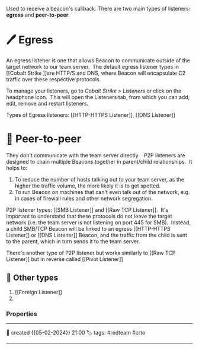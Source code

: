 
Used to receive a beacon's callback. 
There are two main types of listeners: **egress** and **peer-to-peer**.

# 🖊️ Egress

An egress listener is one that allows Beacon to communicate outside of the target network to our team server.  The default egress listener types in [[Cobalt Strike ]]are HTTP/S and DNS, where Beacon will encapsulate C2 traffic over these respective protocols.

To manage your listeners, go to _Cobalt Strike > Listeners_ or click on the headphone icon.  This will open the Listeners tab, from which you can add, edit, remove and restart listeners.

Types of Egress listeners: [[HTTP-HTTPS Listener]], [[DNS Listener]]


# 📔 Peer-to-peer

They don't communicate with the team server directly.  
P2P listeners are designed to chain multiple Beacons together in parent/child relationships.  It helps to:

1. To reduce the number of hosts talking out to your team server, as the higher the traffic volume, the more likely it is to get spotted.
2. To run Beacon on machines that can't even talk out of the network, e.g. in cases of firewall rules and other network segregation.

P2P listener types: [[SMB Listener]] and [[Raw TCP Listener]].  It's important to understand that these protocols do not leave the target network (i.e. the team server is not listening on port 445 for SMB).  Instead, a child SMB/TCP Beacon will be linked to an egress [[HTTP-HTTPS Listener]] or [[DNS Listener]] Beacon, and the traffic from the child is sent to the parent, which in turn sends it to the team server.

There's another type of P2P listener but works similarly to [[Raw TCP Listener]] but in reverse called [[Pivot Listener]]

##  📗 Other types 


1.  [[Foreign Listener]]
2. 


### Properties
---
📆 created   {{05-02-2024}} 21:00
🏷️ tags: #redteam   #crto 

---

